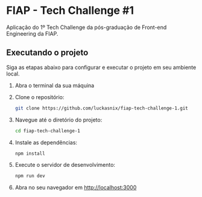# FIAP - Tech Challenge #1

Aplicação do 1º Tech Challenge da pós-graduação de Front-end Engineering da FIAP.

## Executando o projeto

Siga as etapas abaixo para configurar e executar o projeto em seu ambiente local.

1. Abra o terminal da sua máquina

2. Clone o repositório:

    ```bash
    git clone https://github.com/luckasnix/fiap-tech-challenge-1.git
    ```

3. Navegue até o diretório do projeto:

    ```bash
    cd fiap-tech-challenge-1
    ```

4. Instale as dependências:

    ```bash
    npm install
    ```

5. Execute o servidor de desenvolvimento:

    ```bash
    npm run dev
    ```

6. Abra no seu navegador em [http://localhost:3000](http://localhost:3000)
